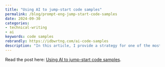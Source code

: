 ```yaml
---
title: "Using AI to jump-start code samples"
permalink: /blog/prompt-eng-jump-start-code-samples
date: 2024-09-30
categories:
- technical-writing
- ai
keywords: code samples
rebrandly: https://idbwrtng.com/ai-code-samples
description: "In this article, I provide a strategy for one of the most challenging topics in prompt engineering with docs: using AI to help with code samples. At the extreme end, this could mean using AI to generate code samples from documentation; at the other end, it could mean describing code that’s already been written. My approach is more of a hybrid between the two. After describing a typical scenario, I explore the difference between test code and application code and why engineers are reluctant to provide code samples in documentation."
---
```


Read the post here: [Using AI to jump-start code samples](/ai/prompt-engineering-code-samples.html).
